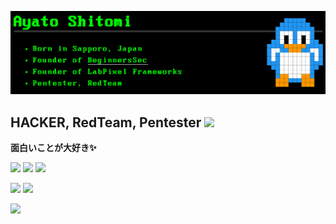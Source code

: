 <a href="https://www.notion.so/labpixel/Ayato-Shitomi-379e76d7db9843efa2288acda03e0091"> <img src="./portfolio.png"></img> </a>

## HACKER, RedTeam, Pentester ![](https://komarev.com/ghpvc/?username=ayato-shitomi)

**面白いことが大好き✨**

<a href="https://wasforum.jp/" target="_blank">![](https://img.shields.io/badge/Hardening-2022-purple?style=for-the-badge)</a>
<a href="https://wasforum.jp/" target="_blank">![](https://img.shields.io/badge/Hardening-2023-purple?style=for-the-badge)</a>
<a href="https://wasforum.jp/" target="_blank">![](https://img.shields.io/badge/Hardening-2024-purple?style=for-the-badge)</a>

<a href="https://www.security-camp.or.jp/camp/" target="_blank">![](https://img.shields.io/badge/Security%20Camp-2023-yellow?style=for-the-badge)</a>
<a href="https://www.security-camp.or.jp/camp/" target="_blank">![](https://img.shields.io/badge/Security%20Camp-2025-yellow?style=for-the-badge)</a>

<a href="https://www.torproject.org/" target="_blank">![](https://img.shields.io/badge/Tor%20Project-Japanese-red?style=for-the-badge&logo=torproject)</a>

<!--
https://simpleicons.org/
-->
